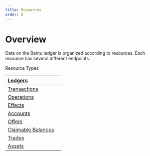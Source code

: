 ```yaml
---
title: Resources
order: 0
---
```


# Overview

Data on the Bantu ledger is organized according to resources. Each resource has several different endpoints.

Resource Types

| [Ledgers](ledgers/) |  |
| :--- | :--- |
| [Transactions](ledgers/transactions.md) |  |
| [Operations](transactions/operations.md) |  |
| [Effects](ledgers/effects.md) |  |
| [Accounts](../../glossary/accounts.md) |  |
| [Offers](accounts/offers.md) |  |
| [Claimable Balances](operations/object/claim-claimable-balance.md) |  |
| [Trades](trades/) |  |
| [Assets](assets/) |  |




